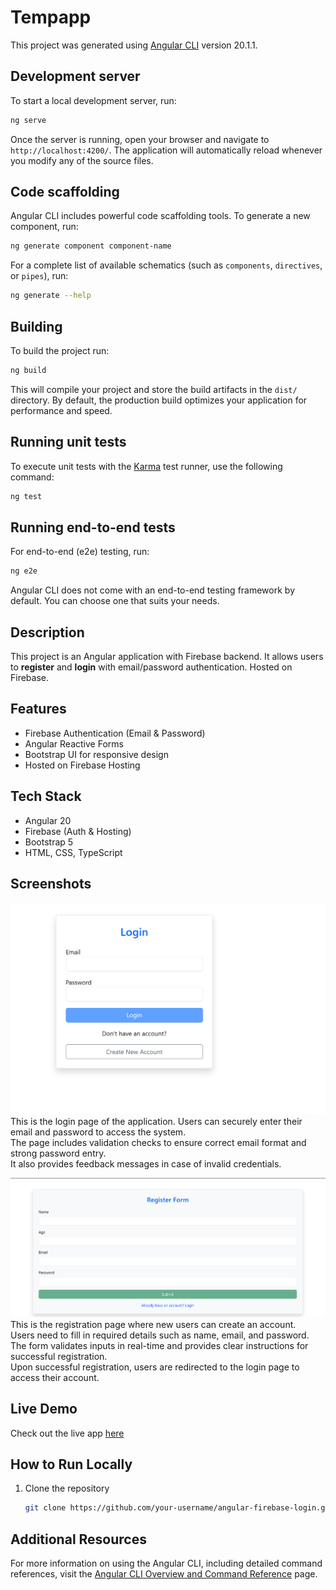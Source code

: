 # Tempapp

This project was generated using [Angular CLI](https://github.com/angular/angular-cli) version 20.1.1.

## Development server

To start a local development server, run:

```bash
ng serve
```

Once the server is running, open your browser and navigate to `http://localhost:4200/`. The application will automatically reload whenever you modify any of the source files.

## Code scaffolding

Angular CLI includes powerful code scaffolding tools. To generate a new component, run:

```bash
ng generate component component-name
```

For a complete list of available schematics (such as `components`, `directives`, or `pipes`), run:

```bash
ng generate --help
```

## Building

To build the project run:

```bash
ng build
```

This will compile your project and store the build artifacts in the `dist/` directory. By default, the production build optimizes your application for performance and speed.

## Running unit tests

To execute unit tests with the [Karma](https://karma-runner.github.io) test runner, use the following command:

```bash
ng test
```

## Running end-to-end tests

For end-to-end (e2e) testing, run:

```bash
ng e2e
```

Angular CLI does not come with an end-to-end testing framework by default. You can choose one that suits your needs.


## Description
This project is an Angular application with Firebase backend. It allows users to **register** and **login** with email/password authentication. Hosted on Firebase.

## Features
- Firebase Authentication (Email & Password)
- Angular Reactive Forms
- Bootstrap UI for responsive design
- Hosted on Firebase Hosting

## Tech Stack
- Angular 20
- Firebase (Auth & Hosting)
- Bootstrap 5
- HTML, CSS, TypeScript

## Screenshots
![Login Page](login.png)
This is the login page of the application. Users can securely enter their email and password to access the system.  
The page includes validation checks to ensure correct email format and strong password entry.  
It also provides feedback messages in case of invalid credentials.

![Registration Page](Registration.png)
This is the registration page where new users can create an account.  
Users need to fill in required details such as name, email, and password.  
The form validates inputs in real-time and provides clear instructions for successful registration.  
Upon successful registration, users are redirected to the login page to access their account.  

## Live Demo
Check out the live app [here](https://application-form-98df6.web.app)

## How to Run Locally
1. Clone the repository  
   ```bash
   git clone https://github.com/your-username/angular-firebase-login.git

## Additional Resources

For more information on using the Angular CLI, including detailed command references, visit the [Angular CLI Overview and Command Reference](https://angular.dev/tools/cli) page.




